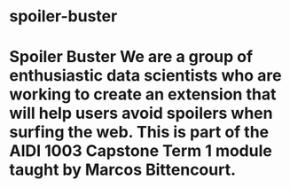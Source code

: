 # spoiler-buster
# Spoiler Buster We are a group of enthusiastic data scientists who are working to create an extension that will help users avoid spoilers when surfing the web.  This is part of the AIDI 1003 Capstone Term 1 module taught by Marcos Bittencourt.
